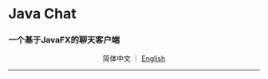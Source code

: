 # Java Chat
### 一个基于**JavaFX**的聊天客户端 

<p align="center">
  简体中文
  ｜
  <a href="#">English</a>
</p>

---